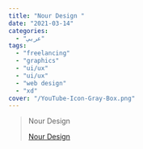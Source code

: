 ```yaml
---
title: "Nour Design "
date: "2021-03-14"
categories:
  - "عربي"
tags:
  - "freelancing"
  - "graphics"
  - "ui/ux"
  - "ui/ux"
  - "web design"
  - "xd"
cover: "/YouTube-Icon-Gray-Box.png"
---
```


> Nour Design
>
> [Nour Design ](https://www.youtube.com/c/NourDesign/playlists)
